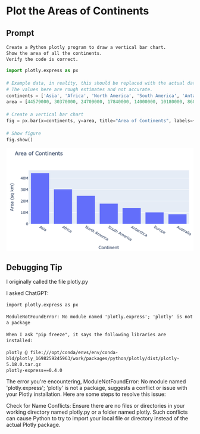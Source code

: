 # Plot the Areas of Continents

## Prompt

```linenums="0"
Create a Python plotly program to draw a vertical bar chart.
Show the area of all the continents.
Verify the code is correct.
```

```python
import plotly.express as px

# Example data, in reality, this should be replaced with the actual data.
# The values here are rough estimates and not accurate.
continents = ['Asia', 'Africa', 'North America', 'South America', 'Antarctica', 'Europe', 'Australia']
area = [44579000, 30370000, 24709000, 17840000, 14000000, 10180000, 8600000] # in square kilometers

# Create a vertical bar chart
fig = px.bar(x=continents, y=area, title="Area of Continents", labels={'x':'Continent', 'y':'Area (sq km)'})

# Show figure
fig.show()
```

![](../img/area-of-continents.png)

## Debugging Tip

I originally called the file plotly.py

I asked ChatGPT:

```
import plotly.express as px

ModuleNotFoundError: No module named 'plotly.express'; 'plotly' is not a package

When I ask "pip freeze", it says the following libraries are installed:

plotly @ file:///opt/conda/envs/env/conda-bld/plotly_1698259245963/work/packages/python/plotly/dist/plotly-5.18.0.tar.gz
plotly-express==0.4.0
```

The error you're encountering, ModuleNotFoundError: No module named 'plotly.express'; 'plotly' is not a package, suggests a conflict or issue with your Plotly installation. Here are some steps to resolve this issue:

Check for Name Conflicts: Ensure there are no files or directories in your working directory named plotly.py or a folder named plotly. Such conflicts can cause Python to try to import your local file or directory instead of the actual Plotly package.